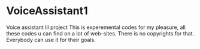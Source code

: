 # VoiceAssistant1
Voice assistant lil project
This is experemental codes for my pleasure, all these codes u can find on a lot of web-sites.
There is no copyrights for that.
Everybody can use it for their goals.
